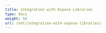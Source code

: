 ```yaml
---
title: Integration with Aspose Libraries
type: docs
weight: 50
url: /net/integration-with-aspose-libraries/
---
```



